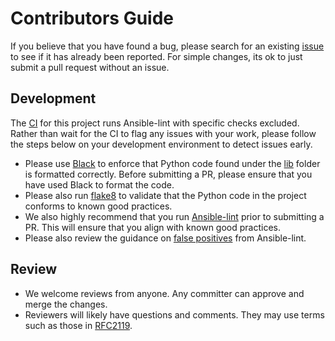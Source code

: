 <!--
Licensed to the Apache Software Foundation (ASF) under one or more
contributor license agreements.  See the NOTICE file distributed with
this work for additional information regarding copyright ownership.
The ASF licenses this file to You under the Apache License, Version 2.0
(the "License"); you may not use this file except in compliance with
the License.  You may obtain a copy of the License at

    http://www.apache.org/licenses/LICENSE-2.0

Unless required by applicable law or agreed to in writing, software
distributed under the License is distributed on an "AS IS" BASIS,
WITHOUT WARRANTIES OR CONDITIONS OF ANY KIND, either express or implied.
See the License for the specific language governing permissions and
limitations under the License.
-->

# Contributors Guide

If you believe that you have found a bug, please search for an existing [issue](https://github.com/apache/fluo-muchos/issues) to see if it has already been reported. For simple changes, its ok to just submit a pull request without an issue.

## Development

The [CI](https://github.com/apache/fluo-muchos/tree/master/.travis.yml) for this project runs Ansible-lint with specific checks excluded. Rather than wait for the CI to flag any issues with your work, please follow the steps below on your development environment to detect issues early.
- Please use [Black](https://github.com/psf/black) to enforce that Python code found under the [lib](https://github.com/apache/fluo-muchos/tree/master/lib) folder is formatted correctly. Before submitting a PR, please ensure that you have used Black to format the code.
- Please also run [flake8](https://github.com/pycqa/flake8) to validate that the Python code in the project conforms to known good practices.
- We also highly recommend that you run [Ansible-lint](https://github.com/ansible/ansible-lint/) prior to submitting a PR. This will ensure that you align with known good practices.
- Please also review the guidance on [false positives](https://docs.ansible.com/ansible-lint/rules/rules.html#false-positives-skipping-rules) from Ansible-lint.

## Review

- We welcome reviews from anyone. Any committer can approve and merge the changes.
- Reviewers will likely have questions and comments. They may use terms such as those in [RFC2119](https://tools.ietf.org/html/rfc2119).
